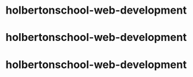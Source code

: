 # holbertonschool-web-development

# holbertonschool-web-development
# holbertonschool-web-development

